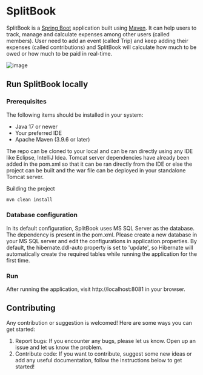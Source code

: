 # SplitBook

 SplitBook is a [Spring Boot](https://spring.io/guides/gs/spring-boot) application built using [Maven](https://spring.io/guides/gs/maven/). It can help users to track, manage and calculate expenses among other users (called members). User need to add an event (called Trip) and keep adding their expenses (called contributions) and SplitBook will calculate how much to be owed or how much to be paid in real-time.

 ![image](https://github.com/duarauddipon/SplitBook/assets/77953953/e3384b9c-0ad4-410c-b292-a53c13291162)

 ## Run SplitBook locally

### Prerequisites

The following items should be installed in your system:

- Java 17 or newer
- Your preferred IDE
- Apache Maven (3.9.6 or later)

The repo can be cloned to your local and can be ran directly using any IDE like Eclipse, IntelliJ Idea. Tomcat server dependencies have already been added in the pom.xml so that it can be ran directly from the IDE or else the project can be built and the war file can be deployed in your standalone Tomcat server.

Building the project

```bash
mvn clean install
```

 ### Database configuration

 In its default configuration, SplitBook uses MS SQL Server as the database. The dependency is present in the pom.xml. Please create a new database in your MS SQL server and edit the configurations in application.properties. By default, the hibernate.ddl-auto property is set to 'update', so Hibernate will automatically create the required tables while running the application for the first time.

 ### Run

 After running the application, visit http://localhost:8081 in your browser.

 ## Contributing

Any contribution or suggestion is welcomed! Here are some ways you can get started:

1. Report bugs: If you encounter any bugs, please let us know. Open up an issue and let us know the problem.
2. Contribute code: If you want to contribute, suggest some new ideas or add any useful documentation, follow the instructions below to get started!
